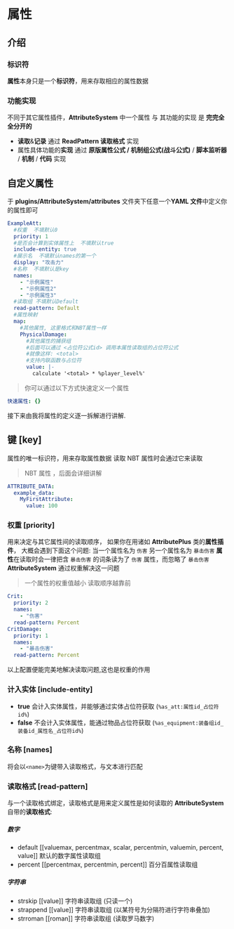 # 属性

## 介绍

### 标识符

**属性**本身只是一个**标识符**，用来存取相应的属性数据

<!-- 例:

有一个 名(key)为 `PhysicalDamage` 的属性，

存：属性数据会以 `PhysicalDamage` 为键来存储

取：属性数据要通过 `PhysicalDamage` 来读取

> 就是**映射(mapping)**啦，高中必修一的概念 一个 key 对应一个属性数据 -->

### 功能实现

不同于其它属性插件，**AttributeSystem** 中一个属性 与 其功能的实现 是 **完完全全分开的**

- **读取**&**记录** 通过 **ReadPattern 读取格式** 实现
- 属性具体功能的**实现** 通过 **原版属性公式 / **机制组公式**(战斗公式)** / **脚本监听器** / **机制** / **代码** 实现

## 自定义属性

于 **plugins/AttributeSystem/attributes** 文件夹下任意一个**YAML 文件**中定义你的属性即可

```yaml
ExampleAtt:
  #权重  不填默认0
  priority: 1
  #是否会计算到实体属性上  不填默认true
  include-entity: true
  #展示名  不填默认names的第一个
  display: "攻击力"
  #名称  不填默认是key
  names:
    - "示例属性"
    - "示例属性2"
    - "示例属性3"
  #读取组 不填默认Default
  read-pattern: Default
  #属性映射
  map:
    #其他属性, 这里格式和NBT属性一样
    PhysicalDamage:
      #其他属性的捕获组
      #后面可以通过 <占位符公式id> 调用本属性读取组的占位符公式
      #就像这样: <total>
      #支持内联函数与占位符
      value: |-
        calculate '<total> * %player_level%'
```

> 你可以通过以下方式快速定义一个属性

```yaml
快速属性: {}
```

接下来由我将属性的定义逐一拆解进行讲解.

## 键 [key]

属性的唯一标识符，用来存取属性数据
读取 NBT 属性时会通过它来读取

> NBT 属性 ，后面会详细讲解

```yaml
ATTRIBUTE_DATA:
  example_data:
    MyFirstAttribute:
      value: 100
```

### 权重 [priority]

用来决定与其它属性间的读取顺序，
如果你在用诸如 **AttributePlus** 类的**属性插件**，
大概会遇到下面这个问题:
当一个属性名为 `伤害`
另一个属性名为 `暴击伤害`
**属性**在读取时会一律把含 `暴击伤害` 的词条读为了 `伤害` 属性，而忽略了 `暴击伤害`
**AttributeSystem** 通过权重解决这一问题

> 一个属性的权重值越小 读取顺序越靠前

```yaml
Crit:
  priority: 2
  names:
    - "伤害"
  read-pattern: Percent
CritDamage:
  priority: 1
  names:
    - "暴击伤害"
  read-pattern: Percent
```

以上配置便能完美地解决读取问题,这也是权重的作用

### 计入实体 [include-entity]

- **true** 会计入实体属性，并能够通过实体占位符获取 (`%as_att:属性id_占位符id%`)
- **false** 不会计入实体属性，能通过物品占位符获取 (`%as_equipment:装备组id_装备id_属性名_占位符id%`)

### 名称 [names]

将会以`<name>`为键带入读取格式，与文本进行匹配

### 读取格式 [read-pattern]

与一个读取格式绑定，读取格式是用来定义属性是如何读取的
**AttributeSystem**自带的**读取格式**:

##### 数字

- default \[\[valuemax, percentmax, scalar, percentmin, valuemin, percent, value\]\] 默认的数字属性读取组
- percent \[\[percentmax, percentmin, percent\]\] 百分百属性读取组

##### 字符串

- strskip \[\[value\]\] 字符串读取组 (只读一个)
- strappend \[\[value\]\] 字符串读取组 (以某符号为分隔符进行字符串叠加)
- strroman \[\[roman\]\] 字符串读取组 (读取罗马数字)
